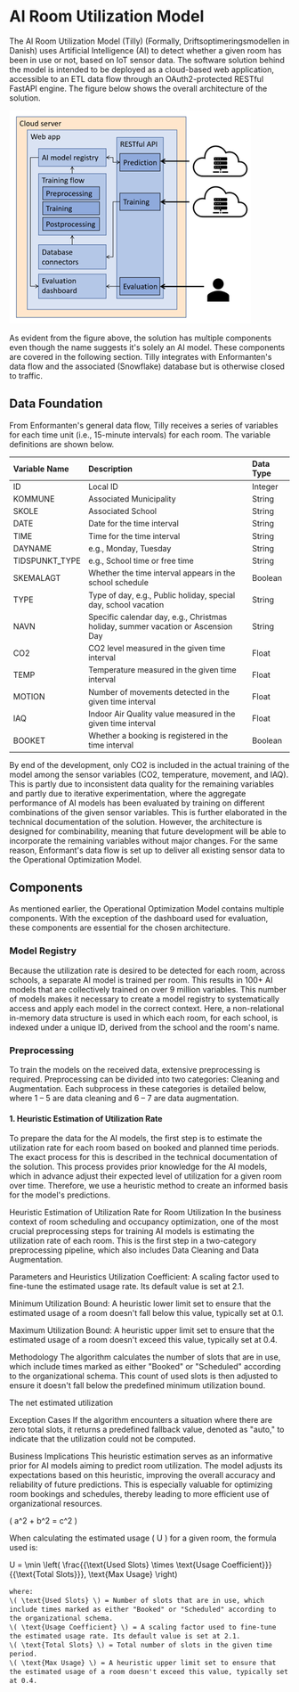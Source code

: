 # AI Room Utilization Model
The AI Room Utilization Model (Tilly) (Formally, Driftsoptimeringsmodellen in Danish) uses Artificial Intelligence (AI) to detect whether a given room has been in use or not, based on IoT sensor data. The software solution behind the model is intended to be deployed as a cloud-based web application, accessible to an ETL data flow through an OAuth2-protected RESTful FastAPI engine. The figure below shows the overall architecture of the solution.

![Room Utilization Model Architecture](../assets/solution-architecture.png)

As evident from the figure above, the solution has multiple components even though the name suggests it's solely an AI model. These components are covered in the following section. Tilly integrates with Enformanten's data flow and the associated (Snowflake) database but is otherwise closed to traffic.

## Data Foundation
From Enformanten's general data flow, Tilly receives a series of variables for each time unit (i.e., 15-minute intervals) for each room. The variable definitions are shown below.

|Variable Name|Description|Data Type|
|:------------|:----------|:--------|
|ID           |Local ID   |Integer  |
|KOMMUNE      |Associated Municipality|String|
|SKOLE        |Associated School|String|
|DATE         |Date for the time interval|String|
|TIME         |Time for the time interval|String|
|DAYNAME      |e.g., Monday, Tuesday|String|
|TIDSPUNKT_TYPE|e.g., School time or free time|String|
|SKEMALAGT    |Whether the time interval appears in the school schedule|Boolean|
|TYPE         |Type of day, e.g., Public holiday, special day, school vacation|String|
|NAVN         |Specific calendar day, e.g., Christmas holiday, summer vacation or Ascension Day|String|
|CO2          |CO2 level measured in the given time interval|Float|
|TEMP         |Temperature measured in the given time interval|Float|
|MOTION       |Number of movements detected in the given time interval|Float|
|IAQ          |Indoor Air Quality value measured in the given time interval|Float|
|BOOKET       |Whether a booking is registered in the time interval|Boolean|


By end of the development, only CO2 is included in the actual training of the model among the sensor variables (CO2, temperature, movement, and IAQ). This is partly due to inconsistent data quality for the remaining variables and partly due to iterative experimentation, where the aggregate performance of AI models has been evaluated by training on different combinations of the given sensor variables. This is further elaborated in the technical documentation of the solution. However, the architecture is designed for combinability, meaning that future development will be able to incorporate the remaining variables without major changes. For the same reason, Enformant's data flow is set up to deliver all existing sensor data to the Operational Optimization Model.

## Components
As mentioned earlier, the Operational Optimization Model contains multiple components. With the exception of the dashboard used for evaluation, these components are essential for the chosen architecture.

### Model Registry
Because the utilization rate is desired to be detected for each room, across schools, a separate AI model is trained per room. This results in 100+ AI models that are collectively trained on over 9 million variables. This number of models makes it necessary to create a model registry to systematically access and apply each model in the correct context. Here, a non-relational in-memory data structure is used in which each room, for each school, is indexed under a unique ID, derived from the school and the room's name.

### Preprocessing
To train the models on the received data, extensive preprocessing is required. Preprocessing can be divided into two categories: Cleaning and Augmentation. Each subprocess in these categories is detailed below, where 1 – 5 are data cleaning and 6 – 7 are data augmentation.

#### 1. Heuristic Estimation of Utilization Rate
To prepare the data for the AI models, the first step is to estimate the utilization rate for each room based on booked and planned time periods. The exact process for this is described in the technical documentation of the solution. This process provides prior knowledge for the AI models, which in advance adjust their expected level of utilization for a given room over time. Therefore, we use a heuristic method to create an informed basis for the model's predictions.

Heuristic Estimation of Utilization Rate for Room Utilization
In the business context of room scheduling and occupancy optimization, one of the most crucial preprocessing steps for training AI models is estimating the utilization rate of each room. This is the first step in a two-category preprocessing pipeline, which also includes Data Cleaning and Data Augmentation.

Parameters and Heuristics
Utilization Coefficient: A scaling factor used to fine-tune the estimated usage rate. Its default value is set at 2.1.

Minimum Utilization Bound: A heuristic lower limit set to ensure that the estimated usage of a room doesn't fall below this value, typically set at 0.1.

Maximum Utilization Bound: A heuristic upper limit set to ensure that the estimated usage of a room doesn't exceed this value, typically set at 0.4.

Methodology
The algorithm calculates the number of slots that are in use, which include times marked as either "Booked" or "Scheduled" according to the organizational schema. This count of used slots is then adjusted to ensure it doesn't fall below the predefined minimum utilization bound.

The net estimated utilization 


Exception Cases
If the algorithm encounters a situation where there are zero total slots, it returns a predefined fallback value, denoted as "auto," to indicate that the utilization could not be computed.

Business Implications
This heuristic estimation serves as an informative prior for AI models aiming to predict room utilization. The model adjusts its expectations based on this heuristic, improving the overall accuracy and reliability of future predictions. This is especially valuable for optimizing room bookings and schedules, thereby leading to more efficient use of organizational resources.


\( a^2 + b^2 = c^2 \)


When calculating the estimated usage \( U \) for a given room, the formula used is:



U = \min \left( \frac{{\text{Used Slots} \times \text{Usage Coefficient}}}{{\text{Total Slots}}}, \text{Max Usage} \right)
    
    where: 
    \( \text{Used Slots} \) = Number of slots that are in use, which include times marked as either "Booked" or "Scheduled" according to the organizational schema.
    \( \text{Usage Coefficient} \) = A scaling factor used to fine-tune the estimated usage rate. Its default value is set at 2.1.
    \( \text{Total Slots} \) = Total number of slots in the given time period.
    \( \text{Max Usage} \) = A heuristic upper limit set to ensure that the estimated usage of a room doesn't exceed this value, typically set at 0.4.
    

